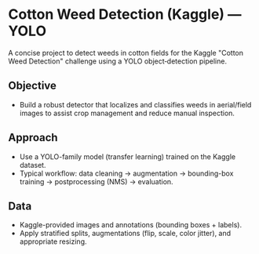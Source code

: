 # Cotton Weed Detection (Kaggle) — YOLO

A concise project to detect weeds in cotton fields for the Kaggle "Cotton Weed Detection" challenge using a YOLO object‑detection pipeline.

## Objective
- Build a robust detector that localizes and classifies weeds in aerial/field images to assist crop management and reduce manual inspection.

## Approach
- Use a YOLO-family model (transfer learning) trained on the Kaggle dataset.
- Typical workflow: data cleaning → augmentation → bounding-box training → postprocessing (NMS) → evaluation.

## Data
- Kaggle-provided images and annotations (bounding boxes + labels).
- Apply stratified splits, augmentations (flip, scale, color jitter), and appropriate resizing.
